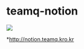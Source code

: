 # teamq-notion

<p>
  <a href="http://notion.teamq.kro.kr/" target="_blank"><img src="https://img.shields.io/badge/TeamQ-000000?style=flat-square&logo=Notion&logoColor=white"/></a>
</p>

*http://notion.teamq.kro.kr
